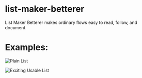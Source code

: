 list-maker-betterer
===================

List Maker Betterer makes ordinary flows easy to read, follow, and document.

Examples:
=========
![Plain List](https://dl.dropboxusercontent.com/u/335132/screenshots/2013-08-29_134504.png)

![Exciting Usable List](https://dl.dropboxusercontent.com/u/335132/screenshots/2013-08-29_134537.png)